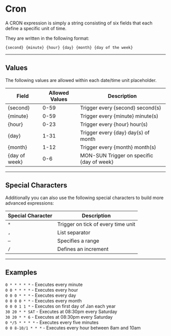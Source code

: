 # Cron

A CRON expression is simply a string consisting of six fields that each define a specific unit of time. 

They are written in the following format:

```
{second} {minute} {hour} {day} {month} {day of the week}
```

---
## Values

The following values are allowed within each date/time unit placeholder.

| Field | Allowed Values | Description |
|---|---|---|
| {second} | 0-59 | Trigger every {second} second(s) |
| {minute} | 0-59 | Trigger every {minute} minute(s) | 
| {hour} | 0-23 | Trigger every {hour} hour(s) |
| {day} | 1-31 | Trigger every {day} day(s) of month |
| {month} | 1-12 | Trigger every {month} month(s) |
| {day of week} | 0-6 | MON-SUN Trigger on specific {day of week} |

---
## Special Characters

Additionally you can also use the following special characters to build more advanced expressions:

| Special Character | Description |
|---|---|
| `*` | Trigger on tick of every time unit |
| `,` | List separator |
|`–` | Specifies a range |
| `/` | Defines an increment |

---

## Examples

`0 * * * * *` - Executes every minute\
`0 0 * * * *` - Executes every hour\
`0 0 0 * * *` - Executes every day\
`0 0 0 0 * *` - Executes every month\
`0 0 0 1 1 *` - Executes on first day of Jan each year\
`30 20 * * SAT` - Executes at 08:30pm every Saturday\
`30 20 * * 6` - Executes at 08:30pm every Saturday\
`0 */5 * * * *` - Executes every five minutes\
`0 0 8-10/1 * * *` - Executes every hour between 8am and 10am
